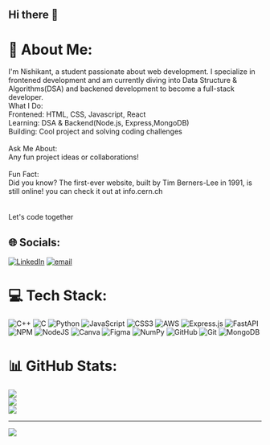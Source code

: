 ## Hi there 👋

# 💫 About Me:
I'm Nishikant, a student passionate about web development. I specialize in frontened development and am currently diving into Data Structure & Algorithms(DSA) and backened development to become a full-stack developer.<br>What I Do:<br>Frontened: HTML, CSS, Javascript, React<br>Learning: DSA & Backend(Node.js, Express,MongoDB)<br>Building: Cool project and solving coding challenges<br><br>Ask Me About: <br>Any fun project ideas or collaborations!<br><br>Fun Fact:<br>Did you know? The first-ever website, built by Tim Berners-Lee in 1991, is still online! you can check it out at <a>info.cern.ch</a><br><br><br>Let's code together


## 🌐 Socials:
[![LinkedIn](https://img.shields.io/badge/LinkedIn-%230077B5.svg?logo=linkedin&logoColor=white)](www.linkedin.com/in/nishikant-kumar-6791b4243) [![email](https://img.shields.io/badge/Email-D14836?logo=gmail&logoColor=white)](mailto:nishikantkumar9871@gmail.com) 

# 💻 Tech Stack:
![C++](https://img.shields.io/badge/c++-%2300599C.svg?style=plastic&logo=c%2B%2B&logoColor=white) ![C](https://img.shields.io/badge/c-%2300599C.svg?style=plastic&logo=c&logoColor=white) ![Python](https://img.shields.io/badge/python-3670A0?style=plastic&logo=python&logoColor=ffdd54) ![JavaScript](https://img.shields.io/badge/javascript-%23323330.svg?style=plastic&logo=javascript&logoColor=%23F7DF1E) ![CSS3](https://img.shields.io/badge/css3-%231572B6.svg?style=plastic&logo=css3&logoColor=white) ![AWS](https://img.shields.io/badge/AWS-%23FF9900.svg?style=plastic&logo=amazon-aws&logoColor=white) ![Express.js](https://img.shields.io/badge/express.js-%23404d59.svg?style=plastic&logo=express&logoColor=%2361DAFB) ![FastAPI](https://img.shields.io/badge/FastAPI-005571?style=plastic&logo=fastapi) ![NPM](https://img.shields.io/badge/NPM-%23CB3837.svg?style=plastic&logo=npm&logoColor=white) ![NodeJS](https://img.shields.io/badge/node.js-6DA55F?style=plastic&logo=node.js&logoColor=white) ![Canva](https://img.shields.io/badge/Canva-%2300C4CC.svg?style=plastic&logo=Canva&logoColor=white) ![Figma](https://img.shields.io/badge/figma-%23F24E1E.svg?style=plastic&logo=figma&logoColor=white) ![NumPy](https://img.shields.io/badge/numpy-%23013243.svg?style=plastic&logo=numpy&logoColor=white) ![GitHub](https://img.shields.io/badge/github-%23121011.svg?style=plastic&logo=github&logoColor=white) ![Git](https://img.shields.io/badge/git-%23F05033.svg?style=plastic&logo=git&logoColor=white) ![MongoDB](https://img.shields.io/badge/MongoDB-%234ea94b.svg?style=plastic&logo=mongodb&logoColor=white)
# 📊 GitHub Stats:
![](https://github-readme-stats.vercel.app/api?username=Nishikant-bit&theme=dark&hide_border=true&include_all_commits=false&count_private=false)<br/>
![](https://nirzak-streak-stats.vercel.app/?user=Nishikant-bit&theme=dark&hide_border=true)<br/>
![](https://github-readme-stats.vercel.app/api/top-langs/?username=Nishikant-bit&theme=dark&hide_border=true&include_all_commits=false&count_private=false&layout=compact)

---
[![](https://visitcount.itsvg.in/api?id=Nishikant-bit&icon=0&color=0)](https://visitcount.itsvg.in)


